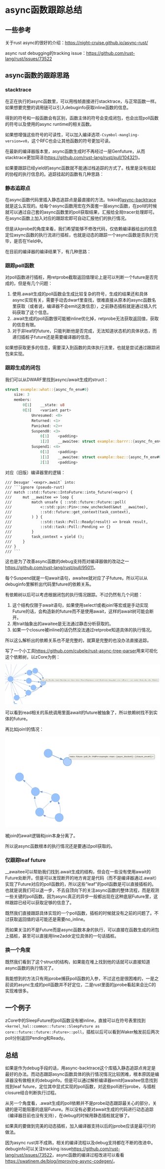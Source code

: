 # async函数跟踪总结

## 一些参考

关于rust async的很好的介绍：<https://night-cruise.github.io/async-rust/>

async rust debugging的tracking issue：<https://github.com/rust-lang/rust/issues/73522>

## async函数的跟踪思路

### stacktrace
在正在执行的async函数里，可以用栈帧直接进行stacktrace，与正常函数一样。如果想要完整的调用链可以引入debuginfo获取inline函数的信息。

得到的符号和一般函数会有区别，函数主体的符号会变成闭包，也会出现poll函数的符号以及使用的async runtime的相关函数。

如果想增强这些符号的可读性，可以加入编译选项`-Csymbol-mangling-version=v0`，这个RFC也会让其他函数的符号更加可读。

在最新的编译器版本里，async函数生成时不再经过一层Genfuture，从而stacktrace更加简洁(https://github.com/rust-lang/rust/pull/104321)。

如果要跟踪已经yield的async函数就不能通过栈追踪的方式了。栈里是没有挂起的协程的执行信息的。追踪挂起的函数有几种思路：

### 静态追踪点
在async函数代码里插入静态追踪点是最直接的方法。tokio的[async-backtrace](https://crates.io/crates/async-backtrace)就是这么实现的。给每个async函数用宏在外面套一层async函数，在poll的时候就可以通过自己套的async函数里的poll获取结果，汇报给全局tracer处理即可。在async函数上加入对应的跟踪宏即可自动汇报他们的执行情况。

但是从kprobe的角度来看，我们希望能够不修改代码，仅依赖编译器给出的信息定位async函数的执行流进行插桩，也就是动态的跟踪一个async函数是否执行完毕，是否在Yield中。

在目前的编译器的编译结果下，有几种思路：

### 跟踪poll函数
对poll函数进行插桩，用retprobe截取返回值理论上是可以判断一个future是否完成的，但是有几个问题：

1. 使用.await生成的poll函数会生成比较复杂的符号，生成的结果还和具体async实现有关，需要手动去dwarf里查找，很难直接从原本的async函数名里获取（或者说，编译器不会emit这类信息），之前静态插桩就是通过插入代码获取了这个信息。
2. .await生成的poll函数很可能被inline优化掉，retprobe无法获取返回值，获取的信息有限。
3. 对于非leaf的future，只能判断他是否完成，无法知道状态机的具体状态，而递归插桩子future还是需要编译器的信息。

如果想获取更多的信息，需要深入到函数的具体执行流里，也就是尝试通过跟踪闭包来实现。

### 跟踪生成的闭包
我们可以从DWARF里找到async/await生成的struct：
``` rust
struct example::what::{async_fn_env#0}
	size: 3
	members:
		0[1]	__state: u8
		0[3]	<variant part>
			Unresumed: <0>
			Returned: <1>
			Panicked: <2>+
			Suspend0: <3>
				0[1]	<padding>
				1[2]	__awaitee: struct example::barrr::{async_fn_env#0}
			Suspend1: <4>
				0[1]	<padding>
				1[1]	__awaitee: struct example::baz::{async_fn_env#0}
				2[1]	<padding>
```
对应（旧版）编译器里的逻辑：
```
/// Desugar `<expr>.await` into:
/// ```ignore (pseudo-rust)
/// match ::std::future::IntoFuture::into_future(<expr>) {
///     mut __awaitee => loop {
///         match unsafe { ::std::future::Future::poll(
///             <::std::pin::Pin>::new_unchecked(&mut __awaitee),
///             ::std::future::get_context(task_context),
///         ) } {
///             ::std::task::Poll::Ready(result) => break result,
///             ::std::task::Poll::Pending => {}
///         }
///         task_context = yield ();
///     }
/// }
/// ```
```
这也是为了改善async函数的debug支持而对编译器做的改动之一<https://github.com/rust-lang/rust/pull/95011>。

每个Suspend就是一句await语句，awaitee就对应了子future。所以可以从debuginfo里解析出代码里future的依赖关系。

有依赖树以后可以考虑根据闭包的执行情况跟踪。不过仍然有几个问题：

1. 这个结构仅限于await语句，如果使用select!或者join!等宏或是手动实现Future的话，会构造新的future而不是使用await，这样的await树可能会断开。
2. 用trait抽象出的awaitee是无法通过静态分析获取的。
3. 如果一个closure被inline的话仍然没法通过retprobe知道具体的执行情况。

所以这么解析出的依赖关系也不是完整的，就算是完整的也没办法直接追踪。

写了一个小工具<https://github.com/cubele/rust-async-tree-parser>用来可视化这个依赖树，以zCore为例：

![](./images/sys_read.png)

可以看到read相关的系统调用里面await的future被抽象了，所以依赖树找不到实体的future。

再比如join!的情况：

![](./images/join.png)

被join的await逻辑和join本身分离了。

所以说async函数根本的执行情况还是要通过poll获取的。

### 仅跟踪leaf future
__awaitee可以帮助我们找到.await生成的结构，但会在一些没有使用await的Future处断开。但是可以发现断开的地方肯定是代码（而不是编译器通过.await）实现了Future对应的poll函数的，所以这些"leaf"的poll函数是可以直接插桩的。也就是说我们可以退一步，不去自顶向下的关注async函数的整体流程，而是观测一些关键的poll函数。因为async真正的异步一般都出现在这种底层Future里，这样跟踪已经可以获取足够的信息了。

既然我们直接跟踪具体实现的一个poll函数，插桩的时候就没有之前的问题了。不过获取返回值的话可能还是需要no_inline。

而如果关注的不是Future而是async函数本身的执行，可以直接在函数生成的闭包上插桩，甚至可以直接用line2addr定位具体的一句话插桩。

### 换一个角度
既然我们看到了这个struct的结构，如果能在堆上找到他的话就可以直接知道async函数的执行情况了。

我能想到的方法只有用jprobe捕获poll函数的入参，不过这也是很困难的，一是之前说的async生成的poll函数并不好定位，二是rust里面的jprobe看起来会比C的实现难很多。

## 一个例子
zCore中的SleepFuture的poll函数没有被inline，直接可以在符号表里找到`<kernel_hal::common::future::SleepFuture as core::future::future::Future>::poll`，插桩以后可以看到Waker触发前后两次poll分别返回Pending和Ready。

## 总结
如果是作为debug手段的话，用async-backtrace这个库插入静态追踪点肯定是最好的办法。而动态跟踪async函数具体的执行情况情况比较困难，根本原因是编译器没有做相关的debuginfo。但是可以通过解析编译器emit的awaitee信息找到找到leaf future，定位其中显式实现的poll函数，对这些poll进行probe，与插桩closure结合判断执行过程。

从另一个角度看，.await生成的poll依赖并不是probe动态跟踪最关心的部分，关键的是可能阻塞的底层Future。所以没有必要对await生成的代码进行动态追踪（编译器目前也没有支持），在debug的时候用静态插桩就足够了。

如果真的要做到完美的动态插桩，加入编译器支持以后的jprobe应该是最可行的做法。

因为async rust并不成熟，相关的编译流程以及debug支持都在不断的改进中。debuginfo可以关注tracking issue<https://github.com/rust-lang/rust/issues/73522>，async函数的编译过程改进可以看看<https://swatinem.de/blog/improving-async-codegen/>。
